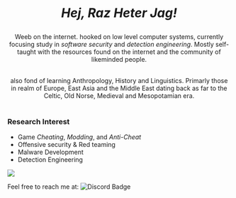 <h1 align="center" markdown="1">
 
   *Hej, Raz Heter Jag!*
</h1>

<div align="center" markdown="1">
   
 Weeb on the internet. hooked on low level computer systems, currently focusing study in *software security* and *detection engineering*. Mostly self-taught with the resources found on the internet and the community of likeminded people. 
</div>

<br>

<div align="center">
   also fond of learning Anthropology, History and Linguistics. Primarly those in realm of Europe, East Asia and the Middle East dating back as far to the Celtic, Old Norse, Medieval and Mesopotamian era.
</div>

<br>

### Research Interest
- Game *Cheating*, *Modding*, and *Anti-Cheat*  
- Offensive security & Red teaming
- Malware Development
- Detection Engineering  

<a>
   <img align="center" src="https://github-readme-stats-sigma-five.vercel.app/api/top-langs/?username=hyggehalcyon&theme=tokyonight&hide_border=false&include_all_commits=true&count_private=true&layout=compact" />
</a>     
      
Feel free to reach me at: ![Discord Badge](https://img.shields.io/badge/-__hygge-5663F7?style=flat-roundedrectangle&logo=Discord&logoColor=white)
